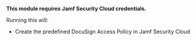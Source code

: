 **This module requires Jamf Security Cloud credentials.**

Running this will: 

- Create the predefined DocuSign Access Policy in Jamf Security Cloud
